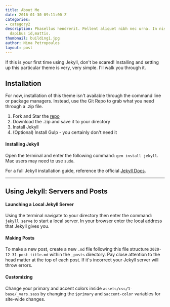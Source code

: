 ```yaml
---
title: About Me
date: 2016-01-30 09:11:00 Z
categories:
- category2
description: Phasellus hendrerit. Pellent aliquet nibh nec urna. In nis aliquet vel,
  dapibus id,mattis.
thumbnail: building1.jpg
author: Nina Petropoulos
layout: post
---
```


If this is your first time using Jekyll, don't be scared! Installing and setting up this particular theme is very, very simple. I'll walk you through it.

## Installation
For now, installation of this theme isn't available through the command line or package managers. Instead, use the Git Repo to grab what you need through a .zip file.

1. Fork and Star the [repo][Artist Theme Repo]
2. Download the .zip and save it to your directory
3. Install Jekyll
4. (Optional) Install Gulp - you certainly don't need it

#### Installing Jekyll
Open the terminal and enter the following command: `gem install jekyll`. Mac users may need to use `sudo`.

For a full Jekyll installation guide, reference the official [Jekyll Docs][Jekyll Docs].

- - -

## Using Jekyll: Servers and Posts

#### Launching a Local Jekyll Server

Using the terminal navigate to your directory then enter the command: `jekyll serve` to start a local server. In your browser enter the local address that Jekyll gives you.

#### Making Posts

To make a new post, create a new `.md` file following this file structure `2020-12-31-post-title.md` within the `_posts` directory. Pay close attention to the head matter at the top of each post. If it's incorrect your Jekyll server will throw errors.

#### Customizing

Change your primary and accent colors inside `assets/css/1-base/_vars.sass` by changing the `$primary` and `$accent-color` variables for site-wide changes.

[Jekyll Docs]: http://jekyllrb.com/docs/installation/
[Artist Theme Repo]: https://github.com/ninapetrop/Artist-Theme
